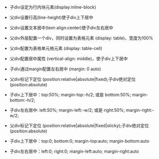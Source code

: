 * 子div设定为行内块元素(display:inline-block)
* 父div设置行高(line-height)使子div上下居中
* 父div设置文本居中(text-align:center)使子div左右居中


* 父div外层配置一个div，同时设置为表格元素 (display: table)，宽度为100%
* 父div配置为表格单元格元素 (display: table-cell)
* 父div配置居中属性 (vertical-align: middle)，使子div上下居中
* 子div通过margin配置左右居中 (margin: 0 auto)


* 父div标记下定位 (position:relative|absolute|fixed);子div绝对定位 (position:absolute)
* 子div上下居中：top:50%; margin-top:-h/2; 或是 bottom:50%; margin-bottom:-h/2;
* 子div左右居中: left:50%; margin-left:-w/2; 或是 right:50%; margin-right:-w/2;


* 父div标记下定位 (position:relative|absolute|fixed|sticky);子div绝对定位 (position:absolute)
* 子div上下居中：top:0; bottom:0; margin-top:auto; margin-bottom:auto
* 子div左右居中：left:0; right:0; margin-left:auto; margin-right:auto